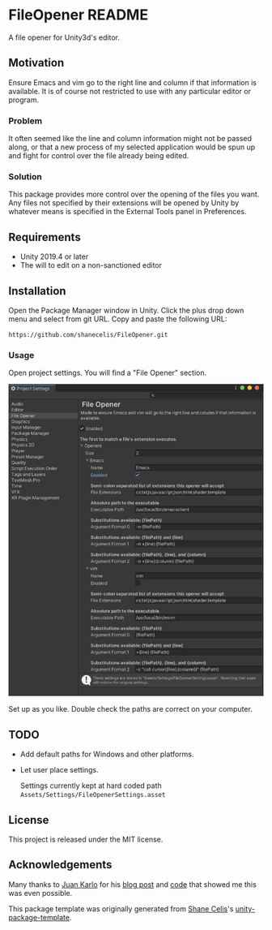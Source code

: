 # FileOpener README

A file opener for Unity3d's editor. 

## Motivation

Ensure Emacs and vim go to the right line and column if that information is available. It is of course not restricted to use with any particular editor or program.

### Problem

It often seemed like the line and column information might not be passed along, or that a new process of my selected application would be spun up and fight for control over the file already being edited. 

### Solution

This package provides more control over the opening of the files you want. Any files not specified by their extensions will be opened by Unity by whatever means is specified in the External Tools panel in Preferences.

## Requirements

* Unity 2019.4 or later
* The will to edit on a non-sanctioned editor

## Installation

Open the Package Manager window in Unity. Click the plus drop down menu and select from git URL. Copy and paste the following URL:

```
https://github.com/shanecelis/FileOpener.git
```

### Usage

Open project settings. You will find a "File Opener" section.

![screenshot 0](Documentation~/screenshot0.png)

Set up as you like. Double check the paths are correct on your computer. 

## TODO

* Add default paths for Windows and other platforms.

* Let user place settings.

  Settings currently kept at hard coded path `Assets/Settings/FileOpenerSettings.asset`

## License

This project is released under the MIT license.

## Acknowledgements

Many thanks to [Juan Karlo](https://twitter.com/accidentalrebel) for his [blog post](https://www.accidentalrebel.com/opening-unity-script-files-in-emacs.html) and [code](https://gist.github.com/accidentalrebel/69ac38f729e72c170a8d091b4daaec52) that showed me this was even possible.

This package template was originally generated from [Shane Celis](https://twitter.com/shanecelis)'s [unity-package-template](https://github.com/shanecelis/unity-package-template).
